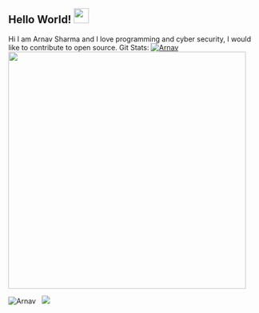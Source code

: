 ## Hello World! <img src="https://raw.githubusercontent.com/MartinHeinz/MartinHeinz/master/wave.gif" width="30px">
Hi I am Arnav Sharma and I love programming and cyber security, I would like to contribute to open source. 
Git Stats:
<a href="https://github.com/anuraghazra/github-readme-stats">
  <img src="https://github-readme-stats.vercel.app/api?username=A12N4V&show_icons=true&theme=gotham" alt="Arnav" />
</a>
<a href="https://github.com/anuraghazra/convoychat">
  <img src="https://github-readme-stats.vercel.app/api/top-langs/?username=A12N4V&&theme=gotham&layout=compact" width=475/>
</a>
<p align="left"> <img src="https://github-readme-stats.vercel.app/api?username=A12N4V&show_icons=true&theme=gotham" alt="Arnav" /> &nbsp; <img src="https://github-readme-stats.vercel.app/api/top-langs/?username=A12N4V&&theme=gotham&layout=compact"/> </p>
